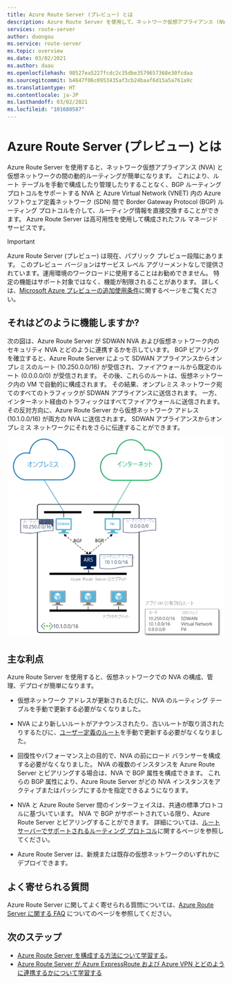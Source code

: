 ```yaml
---
title: Azure Route Server (プレビュー) とは
description: Azure Route Server を使用して、ネットワーク仮想アプライアンス (NVA) と仮想ネットワークの間のルーティングをどのように簡略化できるかについて学習します。
services: route-server
author: duongau
ms.service: route-server
ms.topic: overview
ms.date: 03/02/2021
ms.author: duau
ms.openlocfilehash: 98527ea5227fcdc2c35dbe3579657368e30fcdaa
ms.sourcegitcommit: b4647f06c0953435af3cb24baaf6d15a5a761a9c
ms.translationtype: HT
ms.contentlocale: ja-JP
ms.lasthandoff: 03/02/2021
ms.locfileid: "101680587"
---
```

# <a name="what-is-azure-route-server-preview"></a>Azure Route Server (プレビュー) とは 

Azure Route Server を使用すると、ネットワーク仮想アプライアンス (NVA) と仮想ネットワークの間の動的ルーティングが簡単になります。 これにより、ルート テーブルを手動で構成したり管理したりすることなく、BGP ルーティング プロトコルをサポートする NVA と Azure Virtual Network (VNET) 内の Azure ソフトウェア定義ネットワーク (SDN) 間で Border Gateway Protocol (BGP) ルーティング プロトコルを介して、ルーティング情報を直接交換することができます。 Azure Route Server は高可用性を使用して構成されたフル マネージド サービスです。

> [!IMPORTANT]
> Azure Route Server (プレビュー) は現在、パブリック プレビュー段階にあります。
> このプレビュー バージョンはサービス レベル アグリーメントなしで提供されています。運用環境のワークロードに使用することはお勧めできません。 特定の機能はサポート対象ではなく、機能が制限されることがあります。
> 詳しくは、[Microsoft Azure プレビューの追加使用条件](https://azure.microsoft.com/support/legal/preview-supplemental-terms/)に関するページをご覧ください。

## <a name="how-does-it-work"></a>それはどのように機能しますか?

次の図は、Azure Route Server が SDWAN NVA および仮想ネットワーク内のセキュリティ NVA とどのように連携するかを示しています。 BGP ピアリングを確立すると、Azure Route Server によって SDWAN アプライアンスからオンプレミスのルート (10.250.0.0/16) が受信され、ファイアウォールから既定のルート (0.0.0.0/0) が受信されます。 その後、これらのルートは、仮想ネットワーク内の VM で自動的に構成されます。 その結果、オンプレミス ネットワーク宛てのすべてのトラフィックが SDWAN アプライアンスに送信されます。 一方、インターネット経由のトラフィックはすべてファイアウォールに送信されます。 その反対方向に、Azure Route Server から仮想ネットワーク アドレス (10.1.0.0/16) が両方の NVA に送信されます。 SDWAN アプライアンスからオンプレミス ネットワークにそれをさらに伝達することができます。

![仮想ネットワークで構成された Azure Route Server を示す図。](./media/overview/route-server-overview.png)

## <a name="key-benefits"></a>主な利点 

Azure Route Server を使用すると、仮想ネットワークでの NVA の構成、管理、デプロイが簡単になります。  

* 仮想ネットワーク アドレスが更新されるたびに、NVA のルーティング テーブルを手動で更新する必要がなくなりました。 

* NVA により新しいルートがアナウンスされたり、古いルートが取り消されたりするたびに、[ユーザー定義のルート](../virtual-network/virtual-networks-udr-overview.md)を手動で更新する必要がなくなりました。 

* 回復性やパフォーマンス上の目的で、NVA の前にロード バランサーを構成する必要がなくなりました。 NVA の複数のインスタンスを Azure Route Server とピアリングする場合は、NVA で BGP 属性を構成できます。 これらの BGP 属性により、Azure Route Server がどの NVA インスタンスをアクティブまたはパッシブにするかを指定できるようになります。 

* NVA と Azure Route Server 間のインターフェイスは、共通の標準プロトコルに基づいています。 NVA で BGP がサポートされている限り、Azure Route Server とピアリングすることができます。 詳細については、[ルート サーバーでサポートされるルーティング プロトコル](route-server-faq.md#protocol)に関するページを参照してください。

* Azure Route Server は、新規または既存の仮想ネットワークのいずれかにデプロイできます。 

## <a name="faq"></a>よく寄せられる質問

Azure Route Server に関してよく寄せられる質問については、[Azure Route Server に関する FAQ](route-server-faq.md) についてのページを参照してください。

## <a name="next-steps"></a>次のステップ

- [Azure Route Server を構成する方法について学習する](quickstart-configure-route-server-portal.md)。
- [Azure Route Server が Azure ExpressRoute および Azure VPN とどのように連携するかについて学習する](expressroute-vpn-support.md)
